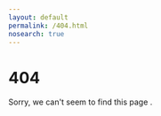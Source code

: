 ```yaml
---
layout: default
permalink: /404.html
nosearch: true
---
```


# 404

Sorry, we can't seem to find this page .
